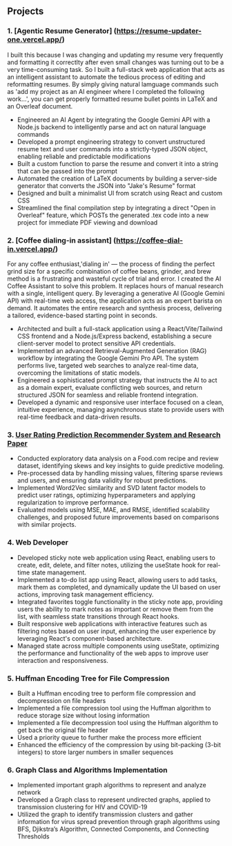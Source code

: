 ## Projects

### 1. [Agentic Resume Generator] (https://resume-updater-one.vercel.app/)
 I built this because I was changing and updating my resume very frequently and formatting it correctlty after even small changes was turning out to be a very time-consuming task. So I built a full-stack web application that acts as an intelligent assistant to automate the tedious process of editing and reformatting resumes. By simply giving natural lamguage commands such as 'add my project as an AI engineer where I completed the following work...', you can get properly formatted resume bullet points in LaTeX and an Overleaf document.

- Engineered an AI Agent by integrating the Google Gemini API with a Node.js backend to intelligently parse and act on natural language commands
- Developed a  prompt engineering strategy to convert unstructured resume text and user commands into a strictly-typed JSON object, enabling reliable and predictable modifications
- Built a custom function to parse the resume and convert it into a string that can be passed into the prompt
- Automated the creation of LaTeX documents by building a server-side generator that converts the JSON into "Jake's Resume" format
- Designed and built a minimalist UI from scratch using React and custom CSS
- Streamlined the final compilation step by integrating a direct "Open in Overleaf" feature, which POSTs the generated .tex code into a new project for immediate PDF viewing and download

### 2. [Coffee dialing-in assistant] (https://coffee-dial-in.vercel.app/)
For any coffee enthusiast,'dialing in' — the process of finding the perfect grind size for a specific combination of coffee beans, grinder, and brew method is a frustrating and wasteful cycle of trial and error. I created the AI Coffee Assistant to solve this problem. It replaces hours of manual research with a single, intelligent query. By leveraging a generative AI (Google Gemini API) with real-time web access, the application acts as an expert barista on demand. It automates the entire research and synthesis process, delivering a tailored, evidence-based starting point in seconds. 

- Architected and built a full-stack application using a React/Vite/Tailwind CSS frontend and a Node.js/Express backend, establishing a secure client-server model to protect sensitive API credentials.
- Implemented an advanced Retrieval-Augmented Generation (RAG) workflow by integrating the Google Gemini Pro API. The system performs live, targeted web searches to analyze real-time data, overcoming the limitations of static models.
- Engineered a sophisticated prompt strategy that instructs the AI to act as a domain expert, evaluate conflicting web sources, and return structured JSON for seamless and reliable frontend integration.
- Developed a dynamic and responsive user interface focused on a clean, intuitive experience, managing asynchronous state to provide users with real-time feedback and data-driven results.


### 3. [User Rating Prediction Recommender System and Research Paper](https://drive.google.com/file/d/1jTe1jFSHnlCgZ76BHsqI3kpLeLlQJZ5O/view?usp=drive_link)
- Conducted exploratory data analysis on a Food.com recipe and review dataset, identifying skews and key insights to guide predictive modeling.
- Pre-processed data by handling missing values, filtering sparse reviews and users, and ensuring data validity for robust predictions.
- Implemented Word2Vec similarity and SVD latent factor models to predict user ratings, optimizing hyperparameters and applying regularization to improve performance.
- Evaluated models using MSE, MAE, and RMSE, identified scalability challenges, and proposed future improvements based on comparisons with similar projects.

### 4. Web Developer
- Developed sticky note web application using React, enabling users to create, edit, delete, and filter notes, utilizing the useState hook for real-time state management.
- Implemented a to-do list app using React, allowing users to add tasks, mark them as completed, and dynamically update the UI based on user actions, improving task management efficiency.
- Integrated favorites toggle functionality in the sticky note app, providing users the ability to mark notes as important or remove them from the list, with seamless state transitions through React hooks.
- Built responsive web applications with interactive features such as filtering notes based on user input, enhancing the user experience by leveraging React's component-based architecture.
- Managed state across multiple components using useState, optimizing the performance and functionality of the web apps to improve user interaction and responsiveness.

### 5. Huffman Encoding Tree for File Compression
- Built a Huffman encoding tree to perform file compression and decompression on file headers
- Implemented a file compression tool using the Huffman algorithm to reduce storage size without losing information
- Implemented a file decompression tool using the Huffman algorithm to get back the original file header
- Used a priority queue to further make the process more efficient
- Enhanced the efficiency of the compression by using bit-packing (3-bit integers) to store larger numbers in smaller sequences

### 6. Graph Class and Algorithms Implementation
- Implemented important graph algorithms to represent and analyze network
- Developed a Graph class to represent undirected graphs, applied to transmission clustering for HIV and COVID-19
- Utilized the graph to identify transmission clusters and gather information for virus spread prevention through graph
algorithms using BFS, Djikstra’s Algorithm, Connected Components, and Connecting Thresholds
